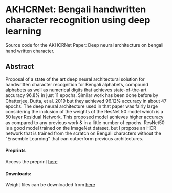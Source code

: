 # AKHCRNet: Bengali handwritten character recognition using deep learning
Source code for the AKHCRNet Paper: Deep neural architecture on bengali hand written character.

## Abstract
Proposal of a state of the art deep neural architectural solution for handwritten character recognition for Bengali alphabets, compound alphabets as well as numerical digits that achieves state-of-the-art accuracy 96.8% in just 11 epochs. Similar work has been done before by Chatterjee, Dutta, et al. 2019 but they achieved 96.12% accuracy in about 47 epochs. The deep neural architecture used in that paper was fairly large considering the inclusion of the weights of the ResNet 50 model which is a 50 layer Residual Network. This proposed model achieves higher accuracy as compared to any previous work & in a little number of epochs. ResNet50 is a good model trained on the ImageNet dataset, but I propose an HCR network that is trained from the scratch on Bengali characters without the "Ensemble Learning" that can outperform previous architectures.

#### Preprints
Access the preprint [here](https://easychair.org/publications/preprint/fq8p)

#### Downloads:
Weight files can be downloaded from [here](https://github.com/theroyakash/AKHCRNet/releases/download/v1.0.0/model.h5)
